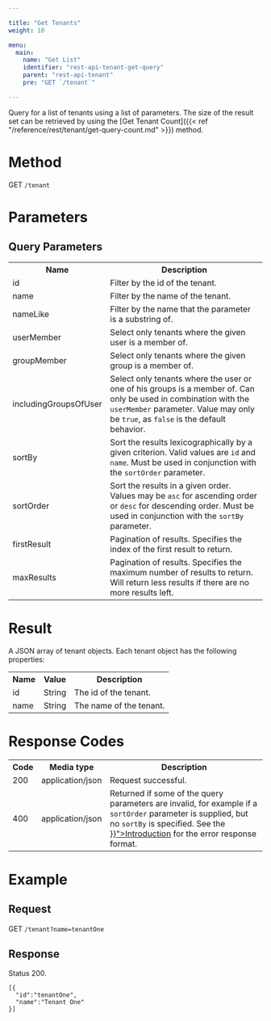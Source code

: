 ```yaml
---

title: "Get Tenants"
weight: 10

menu:
  main:
    name: "Get List"
    identifier: "rest-api-tenant-get-query"
    parent: "rest-api-tenant"
    pre: "GET `/tenant`"

---
```



Query for a list of tenants using a list of parameters.
The size of the result set can be retrieved by using the [Get Tenant Count]({{< ref "/reference/rest/tenant/get-query-count.md" >}}) method.


# Method

GET `/tenant`


# Parameters

## Query Parameters

<table class="table table-striped">
  <tr>
    <th>Name</th>
    <th>Description</th>
  </tr>
  <tr>
    <td>id</td>
    <td>Filter by the id of the tenant.</td>
  </tr>
  <tr>
    <td>name</td>
    <td>Filter by the name of the tenant.</td>
  </tr>
  <tr>
    <td>nameLike</td>
    <td>Filter by the name that the parameter is a substring of.</td>
  </tr>
  <tr>
    <td>userMember</td>
    <td>Select only tenants where the given user is a member of.</td>
  </tr>  
  <tr>
    <td>groupMember</td>
    <td>Select only tenants where the given group is a member of.</td>
  </tr>  
  <tr>
    <td>includingGroupsOfUser</td>
    <td>Select only tenants where the user or one of his groups is a member of. Can only be used in combination with the <code>userMember</code> parameter. Value may only be <code>true</code>, as <code>false</code> is the default behavior.</td>
  </tr> 
  <tr>
    <td>sortBy</td>
    <td>Sort the results lexicographically by a given criterion. Valid values are
    <code>id</code> and <code>name</code>.
    Must be used in conjunction with the <code>sortOrder</code> parameter.</td>
  </tr>
  <tr>
    <td>sortOrder</td>
    <td>Sort the results in a given order. Values may be <code>asc</code> for ascending order or <code>desc</code> for descending order.
    Must be used in conjunction with the <code>sortBy</code> parameter.</td>
  </tr>
  <tr>
    <td>firstResult</td>
    <td>Pagination of results. Specifies the index of the first result to return.</td>
  </tr>
  <tr>
    <td>maxResults</td>
    <td>Pagination of results. Specifies the maximum number of results to return. Will return less results if there are no more results left.</td>
  </tr>
</table>


# Result

A JSON array of tenant objects.
Each tenant object has the following properties:

<table class="table table-striped">
  <tr>
    <th>Name</th>
    <th>Value</th>
    <th>Description</th>
  </tr>
  <tr>
    <td>id</td>
    <td>String</td>
    <td>The id of the tenant.</td>
  </tr>
  <tr>
    <td>name</td>
    <td>String</td>
    <td>The name of the tenant.</td>
  </tr>
</table>


# Response Codes

<table class="table table-striped">
  <tr>
    <th>Code</th>
    <th>Media type</th>
    <th>Description</th>
  </tr>
  <tr>
    <td>200</td>
    <td>application/json</td>
    <td>Request successful.</td>
  </tr>
  <tr>
    <td>400</td>
    <td>application/json</td>
    <td>Returned if some of the query parameters are invalid, for example if a <code>sortOrder</code> parameter is supplied, but no <code>sortBy</code> is specified. See the <a href="{{< ref "/reference/rest/overview/_index.md#error-handling" >}}">Introduction</a> for the error response format.</td>
  </tr>
</table>


# Example

## Request

GET `/tenant?name=tenantOne`

## Response

Status 200.

    [{
      "id":"tenantOne",
      "name":"Tenant One"
    }]
